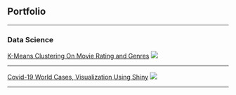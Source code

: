 ## Portfolio

---

### Data Science

[K-Means Clustering On Movie Rating and Genres](/sample_page)
<img src="images/dummy_thumbnail.jpg?raw=true"/>

---
[Covid-19 World Cases, Visualization Using Shiny](/pdf/sample_presentation.pdf)
<img src="images/dummy_thumbnail.jpg?raw=true"/> 



---

